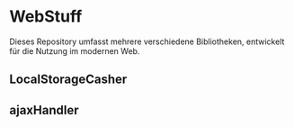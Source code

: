 # WebStuff
Dieses Repository umfasst mehrere verschiedene Bibliotheken, entwickelt für die Nutzung im modernen Web.

## LocalStorageCasher

## ajaxHandler